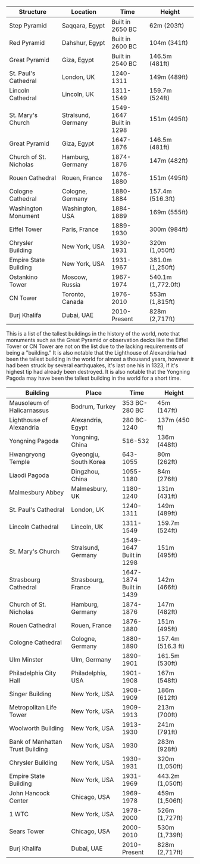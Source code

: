 |Structure|Location|Time|Height|
|---|---|---|---|
Step Pyramid | Saqqara, Egypt | Built in 2650 BC | 62m (203ft)
Red Pyramid | Dahshur, Egypt | Built in 2600 BC | 104m (341ft)
Great Pyramid | Giza, Egypt | Built in 2540 BC | 146.5m (481ft)
St. Paul's Cathedral | London, UK | 1240-1311 | 149m (489ft) 
Lincoln Cathedral | Lincoln, UK | 1311-1549 | 159.7m (524ft)
St. Mary's Church | Stralsund, Germany | 1549-1647<br/>Built in 1298 | 151m (495ft)
Great Pyramid | Giza, Egypt | 1647-1876 | 146.5m (481ft)
Church of St. Nicholas | Hamburg, Germany | 1874-1876 | 147m (482ft)
Rouen Cathedral | Rouen, France | 1876-1880 | 151m (495ft)
Cologne Cathedral | Cologne, Germany | 1880-1884 | 157.4m (516.3ft)
Washington Monument | Washington, USA | 1884-1889 | 169m (555ft)
Eiffel Tower | Paris, France | 1889-1930 | 300m (984ft)
Chrysler Building | New York, USA | 1930-1931 | 320m (1,050ft)
Empire State Building | New York, USA | 1931-1967 | 381.0m (1,250ft)
Ostankino Tower | Moscow, Russia | 1967-1974 | 540.1m (1,772.0ft)
CN Tower | Toronto, Canada | 1976-2010| 553m (1,815ft)
Burj Khalifa | Dubai, UAE | 2010-Present | 828m (2,717ft)

This is a list of the tallest buildings in the history of the world, note that monuments such as the Great Pyramid or observation decks like the Eiffel Tower or CN Tower are not on the list due to the lacking requirements of being a "building." 
It is also notable that the Lighthouse of Alexandria had been the tallest building in the world for almost a thousand years, however it had been struck by several earthquakes, it's last one his in 1323, if it's highest tip had already been destroyed. 
It is also notable that the Yongning Pagoda may have been the tallest building in the world for a short time. 

|Building|Place|Time|Height|
|---|---|---|---|
Mausoleum of Halicarnassus | Bodrum, Turkey | 353 BC-280 BC | 45m (147ft)
Lighthouse of Alexandria | Alexandria, Egypt | 280 BC-1240 | 137m (450 ft)
Yongning Pagoda | Yongning, China | 516-532 | 136m (448ft)
Hwangryong Temple | Gyeongju, South Korea | 643-1055 | 80m (262ft)
Liaodi Pagoda | Dingzhou, China | 1055-1180 | 84m (276ft)
Malmesbury Abbey | Malmesbury, UK | 1180-1240 | 131m (431ft)
St. Paul's Cathedral | London, UK | 1240-1311 | 149m (489ft)
Lincoln Cathedral | Lincoln, UK | 1311-1549 | 159.7m (524ft)
St. Mary's Church | Stralsund, Germany | 1549-1647<br/>Built in 1298 | 151m (495ft)
Strasbourg Cathedral | Strasbourg, France | 1647-1874<br/>Built in 1439 | 142m (466ft)
Church of St. Nicholas | Hamburg, Germany | 1874-1876 | 147m (482ft)
Rouen Cathedral | Rouen, France | 1876-1880 | 151m (495ft)
Cologne Cathedral | Cologne, Germany | 1880-1890 | 157.4m (516.3 ft)
Ulm Minster | Ulm, Germany | 1890-1901 | 161.5m (530ft)
Philadelphia City Hall | Philadelphia, USA | 1901-1908 | 167m (548ft)
Singer Building | New York, USA | 1908-1909 | 186m (612ft)
Metropolitan Life Tower | New York, USA | 1909-1913 | 213m (700ft)
Woolworth Building | New York, USA | 1913-1930 | 241m (791ft)
Bank of Manhattan Trust Building | New York, USA | 1930 | 283m (928ft)
Chrysler Building | New York, USA | 1930-1931 | 320m (1,050ft)
Empire State Building | New York, USA | 1931-1969 | 443.2m (1,050ft)
John Hancock Center | Chicago, USA | 1969-1978 | 459m (1,506ft)
1 WTC | New York, USA | 1978-2000 | 526m (1,727ft) 
Sears Tower | Chicago, USA | 2000-2010 | 530m (1,739ft)
Burj Khalifa | Dubai, UAE | 2010-Present | 828m (2,717ft)

